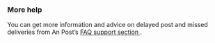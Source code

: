 ###  **More help**

You can get more information and advice on delayed post and missed deliveries
from An Post’s [ FAQ support section ](https://www.anpost.com/Help-Support) .
